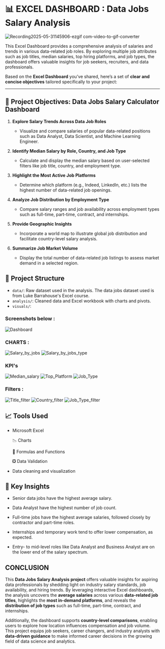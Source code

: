 # 📊 EXCEL DASHBOARD : Data Jobs Salary Analysis

![Recording2025-05-31145906-ezgif com-video-to-gif-converter](https://github.com/user-attachments/assets/8b89a27d-385e-42ba-954f-02ea197f6c20)


This Excel Dashboard provides a comprehensive analysis of salaries and trends in various data-related job roles. By exploring multiple job attributes such as job titles, median salaries, top hiring platforms, and job types, the dashboard offers valuable insights for job seekers, recruiters, and data professionals.

Based on the **Excel Dashboard** you’ve shared, here’s a set of **clear and concise objectives** tailored specifically to your project:

---

## 🎯 **Project Objectives: Data Jobs Salary Calculator Dashboard**

1. **Explore Salary Trends Across Data Job Roles**

   * Visualize and compare salaries of popular data-related positions such as Data Analyst, Data Scientist, and Machine Learning Engineer.

2. **Identify Median Salary by Role, Country, and Job Type**

   * Calculate and display the median salary based on user-selected filters like job title, country, and employment type.

3. **Highlight the Most Active Job Platforms**

   * Determine which platform (e.g., Indeed, LinkedIn, etc.) lists the highest number of data-related job openings.

4. **Analyze Job Distribution by Employment Type**

   * Compare salary ranges and job availability across employment types such as full-time, part-time, contract, and internships.

5. **Provide Geographic Insights**

   * Incorporate a world map to illustrate global job distribution and facilitate country-level salary analysis.

6. **Summarize Job Market Volume**

   * Display the total number of data-related job listings to assess market demand in a selected region.


## 📁 Project Structure
- `data/`: Raw dataset used in the analysis. The data jobs dataset used is from Luke Barrahouse's Excel course. 
- `analysis/`: Cleaned data and Excel workbook with charts and pivots.
- `visuals/`: 

 ###  Screenshots below : 

![Dashboard](images/Dashboard.png)

 ###  CHARTS :

![Salary_by_jobs](images/Job_title_by_salary.png)
![Salary_by_jobs_type](images/Salary_by_job_type.png)

### KPI's

![Median_salary](images/median_salary_KPI.png)
![Top_Platform](images/Platform_KPI.png)
![Job_Type](images/Job_Count_KPI.png)

### Filters :

![Title_filter](images/Job_title_filter.png)
![Country_filter](images/Country_filter.png)
![Job_Type_filter](images/Job_Type_Filter.png)

## 📈 Tools Used
- Microsoft Excel 

   📉 Charts

   🧮 Formulas and Functions

   ❎ Data Validation
- Data cleaning and visualization


## 🧠 Key Insights

- Senior data jobs have the highest average salary.

- Data Analyst have the highest number of job count.

- Full-time jobs have the highest average salaries, followed closely by contractor and part-time roles.

- Internships and temporary work tend to offer lower compensation, as expected.

- Entry- to mid-level roles like Data Analyst and Business Analyst are on the lower end of the salary spectrum.

## CONCLUSION

This **Data Jobs Salary Analysis project** offers valuable insights for aspiring data professionals by shedding light on industry salary standards, job availability, and hiring trends. By leveraging interactive Excel dashboards, the analysis uncovers the **average salaries** across various **data-related job titles**, highlights the **most in-demand platforms**, and reveals the **distribution of job types** such as full-time, part-time, contract, and internships.

Additionally, the dashboard supports **country-level comparisons**, enabling users to explore how location influences compensation and job volume. This project equips job seekers, career changers, and industry analysts with **data-driven guidance** to make informed career decisions in the growing field of data science and analytics.


